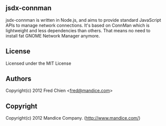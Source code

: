 jsdx-connman
---
jsdx-connman is written in Node.js, and aims to provide standard JavaScript APIs to manage network connections. It's based on ConnMan which is lightweight and less dependencies than others. That means no need to install fat GNOME Network Manager anymore.

License
-
Licensed under the MIT License

Authors
-
Copyright(c) 2012 Fred Chien <<fred@mandice.com>>

Copyright
-
Copyright(c) 2012 Mandice Company.
(http://www.mandice.com/)
